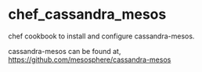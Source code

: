 # chef_cassandra_mesos
chef cookbook to install and configure cassandra-mesos.

cassandra-mesos can be found at, https://github.com/mesosphere/cassandra-mesos
